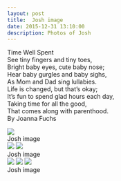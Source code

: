 ```yaml
---
layout: post
title:  Josh image
date: 2015-12-31 13:10:00
description: Photos of Josh
---
```

Time Well Spent     
 See tiny fingers and tiny toes,      
 Bright baby eyes, cute baby nose;      
 Hear baby gurgles and baby sighs,      
 As Mom and Dad sing lullabies.      
 Life is changed, but that’s okay;      
 It’s fun to spend glad hours each day,      
 Taking time for all the good,      
 That comes along with parenthood.      
By Joanna Fuchs      

<div class="img_row">
	<img class="col three" src="{{ site.baseurl }}/img/josh/8.jpg">
</div>
<div class="col three caption">
	Josh image 
</div>

<div class="img_row">
	<img class="col two" src="{{ site.baseurl }}/img/josh/13.jpg">
	<img class="col one" src="{{ site.baseurl }}/img/josh/14.jpg">
</div>
<div class="col three caption">
	Josh image 
</div>

<div class="img_row">
	<img class="col one" src="{{ site.baseurl }}/img/josh/3.jpg">
	<img class="col one" src="{{ site.baseurl }}/img/josh/11.jpg">
	<img class="col one" src="{{ site.baseurl }}/img/josh/25.jpg">
</div>
<div class="col three caption">
	Josh image 
</div>
